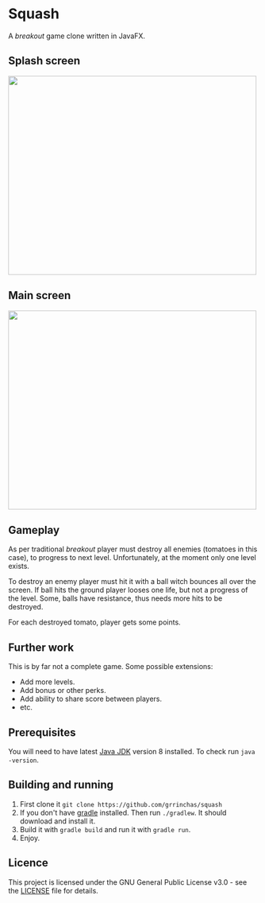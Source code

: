 # Squash

A *breakout* game clone written in JavaFX. 

## Splash screen

<img src="http://i.imgur.com/fHv35x0.jpg" width="500" height="400">

## Main screen

<img src="http://i.imgur.com/6eOf8qf.jpg" width="500" height="400">

## Gameplay

As per traditional *breakout* player must destroy all enemies (tomatoes in this case), to progress
to next level. Unfortunately, at the moment only one level exists. 

To destroy an enemy player must hit it with a ball witch bounces all over the screen.
If ball hits the ground player looses one life, but not a progress of the level. Some, balls 
have resistance, thus needs more hits to be destroyed.

For each destroyed tomato, player gets some points.

## Further work

This is by far not a complete game. Some possible extensions:

- Add more levels.
- Add bonus or other perks.
- Add ability to share score between players. 
- etc.

## Prerequisites

You will need to have latest [Java JDK](http://www.oracle.com/technetwork/java/javase/downloads/index-jsp-138363.html) 
version 8 installed. To check run `java -version`.

## Building and running

1. First clone it `git clone https://github.com/grrinchas/squash`
2. If you don't have [gradle](https://gradle.org/install) installed. Then run 
`./gradlew`. It should download and install it.
3. Build it with `gradle build` and run it with `gradle run`.
4. Enjoy.

## Licence 

This project is licensed under the GNU General Public License v3.0 - see the 
[LICENSE](https://www.gnu.org/licenses/gpl-3.0.en.html) file for details.
